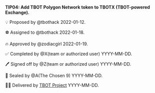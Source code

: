 **TIP04: Add TBOT Polygon Network token to TBOTX (TBOT-powered Exchange).**

💡 Proposed by @tbothack 2022-01-12.

⚽ Assigned to @tbothack 2022-01-18.

🔥 Approved by @zodiacgirl 2022-01-19.

✅ Completed by @X(team or authorized user) YYYY-MM-DD.

🖊️ Signed off by @Z(team or authorized user) YYYY-MM-DD.

💌 Sealed by @A(The Chosen 9) YYYY-MM-DD.

🏴‍☠️  Delivered by [TBOT Project](https://tbot.fi) YYYY-MM-DD.
